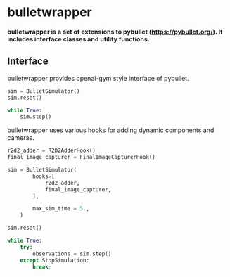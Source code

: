 bulletwrapper
=============

**bulletwrapper is a set of extensions to pybullet (https://pybullet.org/). It includes interface classes and utility functions.**

Interface
---------

bulletwrapper provides openai-gym style interface of pybullet.

```python
sim = BulletSimulator()
sim.reset()

while True:
    sim.step()
```

bulletwrapper uses various hooks for adding dynamic components and cameras.

```python
r2d2_adder = R2D2AdderHook()
final_image_capturer = FinalImageCapturerHook()

sim = BulletSimulator(
        hooks=[
            r2d2_adder,
            final_image_capturer,
        ],

        max_sim_time = 5.,
    )

sim.reset()

while True:
    try:
        observations = sim.step()
    except StopSimulation:
        break;
```



